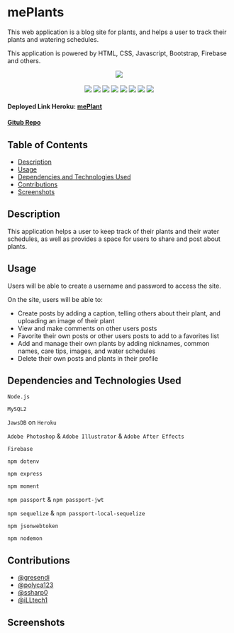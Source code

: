 # mePlants
This web application is a blog site for plants, and helps a user to track their plants and watering schedules.

This application is powered by HTML, CSS, Javascript, Bootstrap, Firebase and others. 

<p align="center">
 <img src="https://img.shields.io/github/repo-size/gresendi/mePlants">
 <br>
 <br>
 <img src="https://img.shields.io/badge/Javascript-yellow">
 <img src="https://img.shields.io/badge/-node.js-green">
 <img src="https://img.shields.io/badge/-MySQL-purple">
 <img src="https://img.shields.io/badge/-express npm-brown">
 <img src="https://img.shields.io/badge/-sequelize npm-blue">
 <img src="https://img.shields.io/badge/-passport npm-black">
 <img src="https://img.shields.io/badge/-dotenv npm-grey">
 <img src="https://img.shields.io/badge/-moment npm-pink">
</p>

#### Deployed Link Heroku: [mePlant]()

#### [Gitub Repo](https://github.com/gresendi/mePlants)

## Table of Contents

- [Description](#description)
- [Usage](#usage)
- [Dependencies and Technologies Used](#dependencies-and-technologies-used)
- [Contributions](#contributions)
- [Screenshots](#screenshots)

## Description
This application helps a user to keep track of their plants and their water schedules, as well as provides a space for users to share and post about plants.

## Usage
Users will be able to create a username and password to access the site. 

On the site, users will be able to: 

- Create posts by adding a caption, telling others about their plant, and uploading an image of their plant
- View and make comments on other users posts
- Favorite their own posts or other users posts to add to a favorites list
- Add and manage their own plants by adding nicknames, common names, care tips, images, and water schedules
- Delete their own posts and plants in their profile


## Dependencies and Technologies Used

`Node.js`

`MySQL2`

`JawsDB` on `Heroku`

`Adobe Photoshop` & `Adobe Illustrator` & `Adobe After Effects`

`Firebase`

`npm dotenv`

`npm express`

`npm moment`

`npm passport` & `npm passport-jwt`

`npm sequelize` & `npm passport-local-sequelize`

`npm jsonwebtoken`

`npm nodemon`

## Contributions

- [@gresendi](https://github.com/gresendi)
- [@polyca123](https://github.com/polyca123)
- [@ssharp0](https://github.com/ssharp0)
- [@iLLtech1](https://github.com/iLLtech1)

## Screenshots

